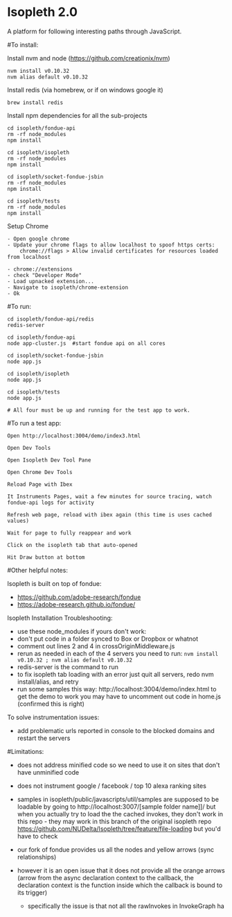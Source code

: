 # Isopleth 2.0

A platform for following interesting paths through JavaScript.

#To install:
    
Install nvm and node (https://github.com/creationix/nvm)
    
    nvm install v0.10.32
    nvm alias default v0.10.32
    
Install redis (via homebrew, or if on windows google it)
    
    brew install redis
       
Install npm dependencies for all the sub-projects
    
    cd isopleth/fondue-api
    rm -rf node_modules
    npm install
    
    cd isopleth/isopleth
    rm -rf node_modules
    npm install
    
    cd isopleth/socket-fondue-jsbin
    rm -rf node_modules
    npm install

    cd isopleth/tests
    rm -rf node_modules
    npm install
    
Setup Chrome
    
    - Open google chrome
    - Update your chrome flags to allow localhost to spoof https certs:
        chrome://flags > Allow invalid certificates for resources loaded from localhost

    - chrome://extensions
    - check "Developer Mode"
    - Load upnacked extension...
    - Navigate to isopleth/chrome-extension
    - Ok

#To run:
    
    cd isopleth/fondue-api/redis
    redis-server
    
    cd isopleth/fondue-api
    node app-cluster.js  #start fondue api on all cores
    
    cd isopleth/socket-fondue-jsbin
    node app.js
    
    cd isopleth/isopleth
    node app.js

    cd isopleth/tests
    node app.js
    
    # All four must be up and running for the test app to work.
    
#To run a test app:

    Open http://localhost:3004/demo/index3.html
             
    Open Dev Tools
             
    Open Isopleth Dev Tool Pane
    
    Open Chrome Dev Tools
    
    Reload Page with Ibex
    
    It Instruments Pages, wait a few minutes for source tracing, watch fondue-api logs for activity
    
    Refresh web page, reload with ibex again (this time is uses cached values)
    
    Wait for page to fully reappear and work
    
    Click on the isopleth tab that auto-opened
    
    Hit Draw button at bottom

#Other helpful notes:

Isopleth is built on top of fondue: 
- https://github.com/adobe-research/fondue
- https://adobe-research.github.io/fondue/

Isopleth Installation Troubleshooting:
- use these node_modules if yours don't work:  
- don't put code in a folder synced to Box or Dropbox or whatnot
- comment out lines 2 and 4 in crossOriginMiddleware.js
- rerun as needed in each of the 4 servers you need to run: `nvm install v0.10.32 ; nvm alias default v0.10.32`
- redis-server is the command to run
- to fix isopleth tab loading with an error just quit all servers, redo nvm install/alias, and retry
- run some samples this way: http://localhost:3004/demo/index.html to get the demo to work you may have to uncomment out code in home.js (confirmed this is right)

To solve instrumentation issues:
- add problematic urls reported in console to the blocked domains and restart the servers

#Limitations:

- does not address minified code so we need to use it on sites that don't have unminified code
- does not instrument google / facebook / top 10 alexa ranking sites
- samples in isopleth/public/javascripts/util/samples are supposed to be loadable by going to http://localhost:3007/[sample folder name]]/ but when you actually try to load the the cached invokes, they don't work in this repo - they may work in this branch of the original isopleth repo https://github.com/NUDelta/Isopleth/tree/feature/file-loading but you'd have to check

- our fork of fondue provides us all the nodes and yellow arrows (sync relationships)
- however it is an open issue that it does not provide all the orange arrows (arrow from the async declaration context to the callback, the declaration context is the function inside which the callback is bound to its trigger)
    - specifically the issue is that not all the rawInvokes in InvokeGraph ha
